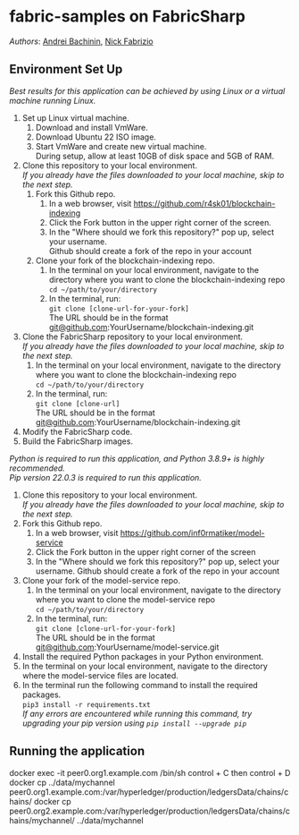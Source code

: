 # fabric-samples on FabricSharp

_Authors_: [Andrei Bachinin](https://github.com/r4sk01), [Nick Fabrizio](https://github.com/NFabrizio)

## Environment Set Up

_Best results for this application can be achieved by using Linux or a virtual machine running Linux._  

1. Set up Linux virtual machine.  
   1. Download and install VmWare.  
   2. Download Ubuntu 22 ISO image.  
   3. Start VmWare and create new virtual machine.  
      During setup, allow at least 10GB of disk space and 5GB of RAM.  
2. Clone this repository to your local environment.  
   _If you already have the files downloaded to your local machine, skip to the next step._  
   1. Fork this Github repo.  
      1. In a web browser, visit https://github.com/r4sk01/blockchain-indexing  
      2. Click the Fork button in the upper right corner of the screen.  
      3. In the "Where should we fork this repository?" pop up, select your username.  
         Github should create a fork of the repo in your account  
   2. Clone your fork of the blockchain-indexing repo.  
      1. In the terminal on your local environment, navigate to the directory where
         you want to clone the blockchain-indexing repo  
         `cd ~/path/to/your/directory`  
      2. In the terminal, run:  
         `git clone [clone-url-for-your-fork]`  
         The URL should be in the format git@github.com:YourUsername/blockchain-indexing.git  
3. Clone the FabricSharp repository to your local environment.  
   _If you already have the files downloaded to your local machine, skip to the next step._  
   1. In the terminal on your local environment, navigate to the directory where
      you want to clone the blockchain-indexing repo  
      `cd ~/path/to/your/directory`  
   2. In the terminal, run:  
      `git clone [clone-url]`  
      The URL should be in the format git@github.com:YourUsername/blockchain-indexing.git  
4. Modify the FabricSharp code.  
5. Build the FabricSharp images.  

_Python is required to run this application, and Python 3.8.9+ is highly recommended._  
_Pip version 22.0.3 is required to run this application._

1. Clone this repository to your local environment.  
   _If you already have the files downloaded to your local machine, skip to the next step._
2. Fork this Github repo.
   1. In a web browser, visit https://github.com/inf0rmatiker/model-service
   2. Click the Fork button in the upper right corner of the screen
   3. In the "Where should we fork this repository?" pop up, select your username.
      Github should create a fork of the repo in your account
3. Clone your fork of the model-service repo.
   1. In the terminal on your local environment, navigate to the directory where
      you want to clone the model-service repo  
      `cd ~/path/to/your/directory`
   2. In the terminal, run:  
      `git clone [clone-url-for-your-fork]`  
      The URL should be in the format git@github.com:YourUsername/model-service.git
4. Install the required Python packages in your Python environment.
5. In the terminal on your local environment, navigate to the directory where
   the model-service files are located.
6. In the terminal run the following command to install the required packages.  
   `pip3 install -r requirements.txt`  
   _If any errors are encountered while running this command, try upgrading your pip version using `pip install --upgrade pip`_
   
## Running the application




docker exec -it peer0.org1.example.com /bin/sh
control + C then control + D
docker cp ../data/mychannel peer0.org1.example.com:/var/hyperledger/production/ledgersData/chains/chains/
docker cp peer0.org2.example.com:/var/hyperledger/production/ledgersData/chains/chains/mychannel/ ../data/mychannel

